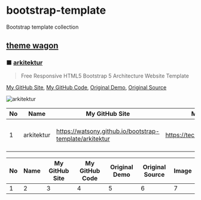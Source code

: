 # bootstrap-template
Bootstrap template collection

## [theme wagon](https://themewagon.com)

### ■ [arkitektur](https://watsony.github.io/bootstrap-template/arkitektur)
> Free Responsive HTML5 Bootstrap 5 Architecture Website Template

[My GitHub Site](https://watsony.github.io/bootstrap-template/arkitektur), 
[My GitHub Code](https://github.com/watsony/bootstrap-template/tree/main/arkitektur),
[Original Demo](https://technext.github.io/arkitektur),
[Original Source](https://themewagon.com/themes/free-responsive-html5-bootstrap-5-architecture-website-template-arkitektur)

![arkitektur](image/arkitektur.png)

|  No  |  Name  |  My GitHub Site  |  My GitHub Code  |  Original Demo  |  Original Source  |
| ---- | ---- | ---- | ---- | ---- | ---- |
|  1  |  arkitektur  |  https://watsony.github.io/bootstrap-template/arkitektur  |  https://technext.github.io/arkitektur  |  https://technext.github.io/arkitektur/  |  https://themewagon.com/themes/free-responsive-html5-bootstrap-5-architecture-website-template-arkitektur/  |


|  No  |  Name  |  My GitHub Site  |  My GitHub Code  |  Original Demo  |  Original Source  |  Image  |
| ---- | ---- | ---- | ---- | ---- | ---- | ---- |
|  1  |  2  |  3  |  4  |  5  |  6  |  7  |